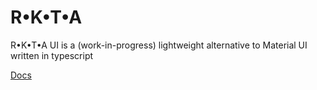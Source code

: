 # R•K•T•A
R•K•T•A UI is a (work-in-progress) lightweight alternative to Material UI written in typescript 

[Docs](https://r-k-t-a.github.io/rkta/)
